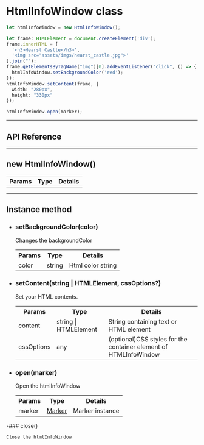 # HtmlInfoWindow class


```typescript
let htmlInfoWindow = new HtmlInfoWindow();

let frame: HTMLElement = document.createElement('div');
frame.innerHTML = [
  '<h3>Hearst Castle</h3>',
  '<img src="assets/imgs/hearst_castle.jpg">'
].join("");
frame.getElementsByTagName("img")[0].addEventListener("click", () => {
  htmlInfoWindow.setBackgroundColor('red');
});
htmlInfoWindow.setContent(frame, {
  width: "280px",
  height: "330px"
});

htmlInfoWindow.open(marker);
```

---------------------------------------------------------------
## API Reference
---------------------------------------------------------------

## new HtmlInfoWindow()

<table>
<tr>
  <th>Params</th>
  <th>Type</th>
  <th>Details</th>
</tr>
</table>

---------------------------------------------------------------

## Instance method

  - ### setBackgroundColor(color)

    Changes the backgroundColor

    <table>
    <tr>
      <th>Params</th>
      <th>Type</th>
      <th>Details</th>
    </tr>
    <tr>
      <td>color</td>
      <td>string</td>
      <td>Html color string</td>
    </tr>
    </table>


  - ### setContent(string | HTMLElement, cssOptions?)

    Set your HTML contents.

    <table>
    <tr>
      <th>Params</th>
      <th>Type</th>
      <th>Details</th>
    </tr>
    <tr>
      <td>content</td>
      <td>string | HTMLElement</td>
      <td>String containing text or HTML element</td>
    </tr>
    <tr>
      <td>cssOptions</td>
      <td>any</td>
      <td>(optional)CSS styles for the container element of HTMLInfoWindow</td>
    </tr>
    </table>


  - ### open(marker)

    Open the htmlInfoWindow

    <table>
    <tr>
      <th>Params</th>
      <th>Type</th>
      <th>Details</th>
    </tr>
    <tr>
      <td>marker</td>
      <td><a href="../marker/README.md">Marker</a></td>
      <td>Marker instance</td>
    </tr>
    </table>

  -### close()

    Close the htmlInfoWindow
